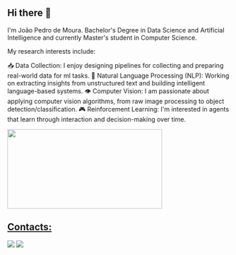 ## Hi there 👋

I'm João Pedro de Moura. Bachelor's Degree in Data Science and Artificial Intelligence and currently Master's student in Computer Science.

My research interests include:

📥 Data Collection: I enjoy designing pipelines for collecting and preparing real-world data for ml tasks.
🧠 Natural Language Processing (NLP): Working on extracting insights from unstructured text and building intelligent language-based systems.
👁️ Computer Vision: I am passionate about applying computer vision algorithms, from raw image processing to object detection/classification.
🎮 Reinforcement Learning: I'm interested in agents that learn through interaction and decision-making over time.

<div>
<a href="https://github.com/jp-mouraa">
<img height="180em" src="https://github-readme-stats.vercel.app/api/top-langs/?username=jp-mouraa&layout=compact&langs_count=7&theme=dark" width="350" height="350"/>
</div>

## Contacts:

<div>
<a href="https://www.linkedin.com/in/joão-pedro-de-moura-medeiros-aaab05202/" target="_blank"><img src="https://img.shields.io/badge/-LinkedIn-%230077B5?style=for-the-badge&logo=linkedin&logoColor=white" target="_blank"></a> 
<a href = "mailto:joaomoura70718@gmail.com"><img src="https://img.shields.io/badge/Gmail-D14836?style=for-the-badge&logo=gmail&logoColor=white" target="_blank"></a> 
</div>              
